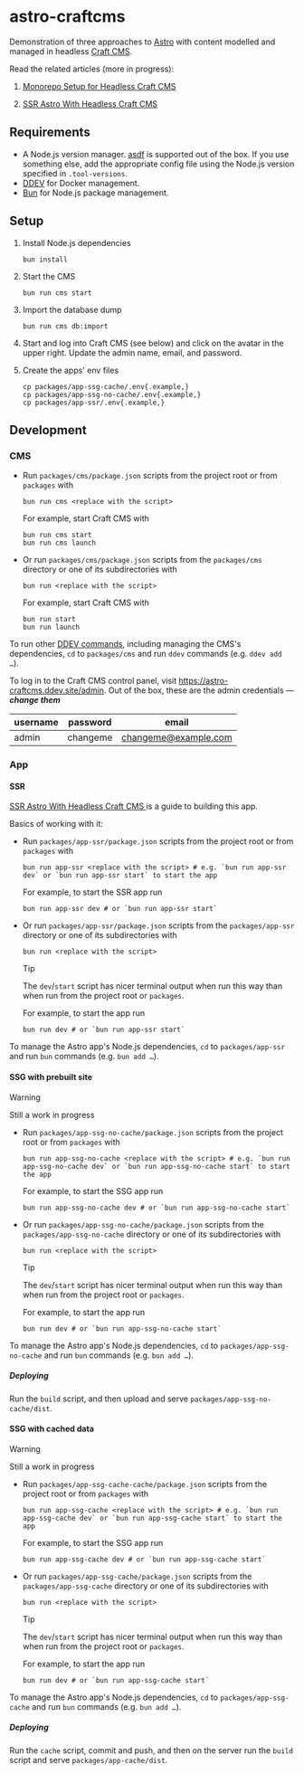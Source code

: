 # astro-craftcms

Demonstration of three approaches to [Astro](https://astro.build/) with content modelled and managed in headless [Craft CMS](https://craftcms.com/).

Read the related articles (more in progress):

1. [Monorepo Setup for Headless Craft CMS
](https://www.olets.dev/posts/monorepo-setup-for-headless-craft-cms/)

2. [SSR Astro With Headless Craft CMS
](https://www.olets.dev/posts/ssr-astro-with-headless-craft-cms/)

<!-- @TODO 3 -->

<!-- @TODO 4 -->

## Requirements

- A Node.js version manager. [asdf](https://asdf-vm.com/) is supported out of the box. If you use something else, add the appropriate config file using the Node.js version specified in `.tool-versions`.
- [DDEV](https://ddev.readthedocs.io/en/stable/) for Docker management.
- [Bun](https://bun.sh/) for Node.js package management.

## Setup

1. Install Node.js dependencies

    ```shell
    bun install
    ```

1. Start the CMS

    ```shell
    bun run cms start
    ```

1. Import the database dump

    ```shell
    bun run cms db:import
    ```

1. Start and log into Craft CMS (see below) and click on the avatar in the upper right. Update the admin name, email, and password.

1. Create the apps' env files

    ```shell
    cp packages/app-ssg-cache/.env{.example,}
    cp packages/app-ssg-no-cache/.env{.example,}
    cp packages/app-ssr/.env{.example,}
    ```

## Development

### CMS

- Run `packages/cms/package.json` scripts from the project root or from `packages` with

    ```shell
    bun run cms <replace with the script>
    ```

    For example, start Craft CMS with

    ```shell
    bun run cms start
    bun run cms launch
    ```

- Or run `packages/cms/package.json` scripts from the `packages/cms` directory or one of its subdirectories with

    ```shell
    bun run <replace with the script>
    ```

    For example, start Craft CMS with

    ```shell
    bun run start
    bun run launch
    ```

To run other [DDEV commands](https://ddev.readthedocs.io/en/stable/users/usage/commands/), including managing the CMS's dependencies, `cd` to `packages/cms` and run `ddev` commands (e.g. `ddev add …`).

To log in to the Craft CMS control panel, visit <https://astro-craftcms.ddev.site/admin>. Out of the box, these are the admin credentials — _**change them**_

username | password | email
---|---|---
admin | changeme | changeme@example.com

### App

#### SSR

[SSR Astro With Headless Craft CMS
](https://www.olets.dev/posts/ssr-astro-with-headless-craft-cms/) is a guide to building this app.

Basics of working with it:

- Run `packages/app-ssr/package.json` scripts from the project root or from `packages` with

    ```shell
    bun run app-ssr <replace with the script> # e.g. `bun run app-ssr dev` or `bun run app-ssr start` to start the app
    ```

    For example, to start the SSR app run

    ```shell
    bun run app-ssr dev # or `bun run app-ssr start`
    ```

- Or run `packages/app-ssr/package.json` scripts from the `packages/app-ssr` directory or one of its subdirectories with

    ```shell
    bun run <replace with the script>
    ```

    > [!TIP]
    > The `dev`/`start` script has nicer terminal output when run this way than when run from the project root or `packages`.

    For example, to start the app run

    ```shell
    bun run dev # or `bun run app-ssr start`
    ```

To manage the Astro app's Node.js dependencies, `cd` to `packages/app-ssr` and run `bun` commands (e.g. `bun add …`).

#### SSG with prebuilt site

> [!WARNING]  
> Still a work in progress

<!-- []() is a guide to building this app. -->

- Run `packages/app-ssg-no-cache/package.json` scripts from the project root or from `packages` with

    ```shell
    bun run app-ssg-no-cache <replace with the script> # e.g. `bun run app-ssg-no-cache dev` or `bun run app-ssg-no-cache start` to start the app
    ```

    For example, to start the SSG app run

    ```shell
    bun run app-ssg-no-cache dev # or `bun run app-ssg-no-cache start`
    ```

- Or run `packages/app-ssg-no-cache/package.json` scripts from the `packages/app-ssg-no-cache` directory or one of its subdirectories with

    ```shell
    bun run <replace with the script>
    ```

    > [!TIP]
    > The `dev`/`start` script has nicer terminal output when run this way than when run from the project root or `packages`.

    For example, to start the app run

    ```shell
    bun run dev # or `bun run app-ssg-no-cache start`
    ```

To manage the Astro app's Node.js dependencies, `cd` to `packages/app-ssg-no-cache` and run `bun` commands (e.g. `bun add …`).

##### Deploying

Run the `build` script, and then upload and serve `packages/app-ssg-no-cache/dist`.

#### SSG with cached data

> [!WARNING]  
> Still a work in progress

<!-- []() is a guide to building this app. -->

- Run `packages/app-ssg-cache-cache/package.json` scripts from the project root or from `packages` with

    ```shell
    bun run app-ssg-cache <replace with the script> # e.g. `bun run app-ssg-cache dev` or `bun run app-ssg-cache start` to start the app
    ```

    For example, to start the SSG app run

    ```shell
    bun run app-ssg-cache dev # or `bun run app-ssg-cache start`
    ```

- Or run `packages/app-ssg-cache/package.json` scripts from the `packages/app-ssg-cache` directory or one of its subdirectories with

    ```shell
    bun run <replace with the script>
    ```

    > [!TIP]
    > The `dev`/`start` script has nicer terminal output when run this way than when run from the project root or `packages`.

    For example, to start the app run

    ```shell
    bun run dev # or `bun run app-ssg-cache start`
    ```

To manage the Astro app's Node.js dependencies, `cd` to `packages/app-ssg-cache` and run `bun` commands (e.g. `bun add …`).

##### Deploying

Run the `cache` script, commit and push, and then on the server run the `build` script and serve `packages/app-cache/dist`.
